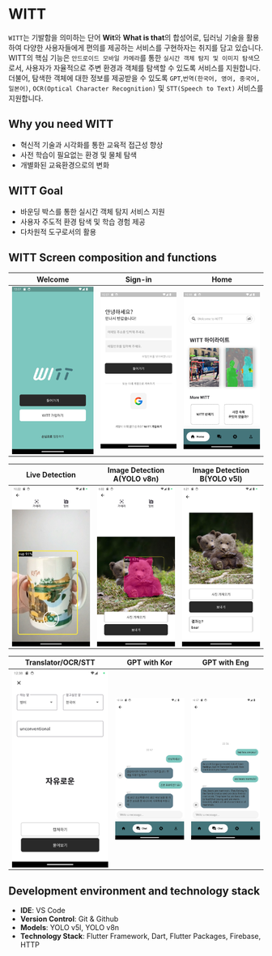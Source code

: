 # WITT

`WITT`는 기발함을 의미하는 단어 **Wit**와 **What is that**의 합성어로, 딥러닝 기술을 활용하여 다양한 사용자들에게 편의를 제공하는 서비스를 구현하자는 취지를 담고 있습니다. WITT의 핵심 기능은 `안드로이드 모바일 카메라`를 통한 `실시간 객체 탐지 및 이미지 탐색`으로서, 사용자가 자율적으로 주변 환경과 객체를 탐색할 수 있도록 서비스를 지원합니다. 더불어, 탐색한 객체에 대한 정보를 제공받을 수 있도록 `GPT`,`번역(한국어, 영어, 중국어, 일본어)`, `OCR(Optical Character Recognition)` 및 `STT(Speech to Text)` 서비스를 지원합니다.  

## Why you need WITT

* 혁신적 기술과 시각화를 통한 교육적 접근성 향상
* 사전 학습이 필요없는 환경 및 물체 탐색
* 개별화된 교육환경으로의 변화

## WITT Goal

* 바운딩 박스를 통한 실시간 객체 탐지 서비스 지원
* 사용자 주도적 환경 탐색 및 학습 경험 제공
* 다차원적 도구로서의 활용

## WITT Screen composition and functions

| **Welcome** |  **Sign-in**  |  **Home** |
| :---:|:---:|:---:|
| <img align="center" alt="WITT Application welcome screen image" src="./pics/welcome.png" width="240px" /> | <img align="center" alt="WITT Application sign-in screen image" src="./pics/signin.png" width="240px" /> |<img align="center" alt="WITT Application home screen image" src="./pics/home.png" width="240px" /> |

| **Live Detection** | **Image Detection A**(YOLO v8n) | **Image Detection B**(YOLO v5l)  |
| :---:|:---:|:---:|
| <img align="center" alt="WITT Application object detection with camera screen image" src="./pics/camera1.png" width="240px" /> | <img align="center" alt="WITT Application object detection with gallery screen image" src="./pics/gallery.png" width="240px" /> |<img align="center" alt="WITT Application object detection results as label screen image" src="./pics/gallery_image.png" width="240px" /> |

| **Translator/OCR/STT** | **GPT with Kor** | **GPT with Eng**  |
| :---:|:---:|:---:|
| <img align="center" alt="WITT Application translator, ocr, stt service screen image" src="./pics/ocr_stt_translate.png" width="240px" /> | <img align="center" alt="WITT Application gpt with Korean screen image" src="./pics/gpt_kor.png" width="240px" /> |<img align="center" alt="WITT Application gpt with English screen image" src="./pics/gpt_en.png" width="240px" /> |

## Development environment and technology stack

* **IDE**: VS Code  
* **Version Control**: Git & Github  
* **Models**: YOLO v5l, YOLO v8n  
* **Technology Stack**: Flutter Framework, Dart, Flutter Packages, Firebase, HTTP  
